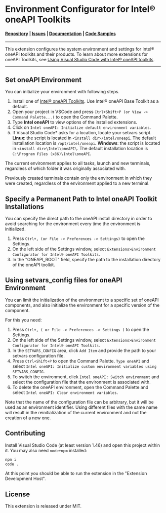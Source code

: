 # Environment Configurator for Intel® oneAPI Toolkits

#### [Repository](https://github.com/intel/vscode-environment-and-launch-configurator) | [Issues](https://github.com/intel/vscode-environment-and-launch-configurator/issues) | [Documentation](https://www.intel.com/content/www/us/en/develop/documentation/using-vs-code-with-intel-oneapi/top/local-host-top/local-host.html#developing-a-visual-studio-code-project_configure-the-oneapi-environment) | [Code Samples](https://github.com/oneapi-src/oneAPI-samples)
***
This extension configures the system environment and settings for Intel® oneAPI toolkits and their products. To learn about more
extensions for oneAPI Toolkits, see [Using Visual Studio Code with Intel® oneAPI toolkits](https://software.intel.com/content/www/us/en/develop/documentation/using-vs-code-with-intel-oneapi/top.html).
***

## Set oneAPI Environment

You can initialize your environment with following steps.

1.  Install one of [Intel® oneAPI Toolkits](https://www.intel.com/content/www/us/en/developer/tools/oneapi/toolkits.html#base-kit). Use Intel® oneAPI Base Toolkit as a default.
2.  Open your project in VSCode and press `Ctrl+Shift+P (or View -> Command Palette...)` to open the Command Palette.
2. Type **Intel oneAPI** to view options of the installed extensions.
3. Click on `Intel oneAPI: Initialize default environment variables`.
4. If Visual Studio Code* asks for a location, locate your setvars script. **Linux**: the script is located in `<install dir>/intel/oneapi`. The default installation location is `/opt/intel/oneapi`. **Windows**: the script is located in `<install dir>\Intel\oneAPI\`. The default installation location is `C:\Program Files (x86)\Intel\oneAPI`.

The current environment applies to all tasks, launch and new terminals, regardless of which folder it was originally associated with.

Previously created terminals contain only the environment in which they were created, regardless of the environment applied to a new terminal.

## Specify a Permanent Path to Intel oneAPI Toolkit Installations

You can specify the direct path to the oneAPI install directory in order to avoid searching for the environment every time the environment is initialized.

1. Press `Ctrl+, (or File -> Preferences -> Settings)` to open the Settings.
2. On the left side of the Settings window, select `Extensions>Environment Configurator for Intel® oneAPI Toolkits`.
3. In the "ONEAPI_ROOT" field, specify the path to the installation directory of the oneAPI toolkit.

## Using setvars_config files for oneAPI Environment
You can limit the initialization of the environment to a specific set of oneAPI components, and also initialize the environment for a specific version of the component.

For this you need:
1. Press `Ctrl+, ( or File -> Preferences -> Settings )` to open the Settings.
2. On the left side of the Settings window, select `Extensions>Environment Configurator for Intel® oneAPI Toolkits`.
3. In the `SETVARS_CONFIG` area, click `Add Item` and provide the path to your setvars configuration file.
4. Press `Ctrl+Shift+P` to open the Command Palette. `Type oneAPI` and select `Intel oneAPI: Initialize custom environment variables using SETVARS_CONFIG`.
5. To switch the environment, click `Intel oneAPI: Switch environment` and select the configuration file that the environment is associated with.
6. To delete the oneAPI environment, open the Command Palette and select `Intel oneAPI: Clear environment variables`.


Note that the name of the configuration file can be arbitrary, but it will be used as an environment identifier. Using different files with the same name will result in the reinitialization of the current environment and not the creation of a new one.

## Contributing
Install Visual Studio Code (at least version 1.46) and open this project within it.
You may also need `node+npm` installed:

```bash
npm i
code .
```

At this point you should be able to run the extension in the "Extension Development Host".

## License
This extension is released under MIT.

